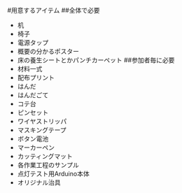 #用意するアイテム
##全体で必要
- 机
- 椅子
- 電源タップ
- 概要の分かるポスター
- 床の養生シートとかパンチカーペット
##参加者毎に必要
- 材料一式
- 配布プリント
- はんだ
- はんだごて
- コテ台
- ピンセット
- ワイヤストリッパ
- マスキングテープ
- ボタン電池
- マーカーペン
- カッティングマット
- 各作業工程のサンプル
- 点灯テスト用Arduino本体
- オリジナル治具
